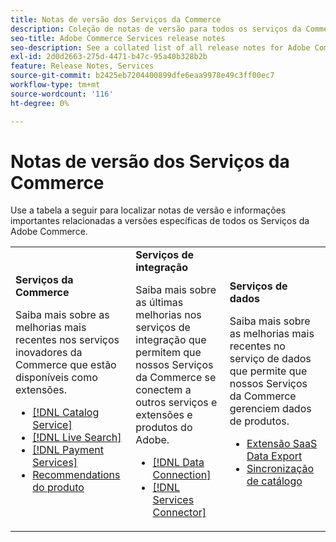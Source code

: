 ```yaml
---
title: Notas de versão dos Serviços da Commerce
description: Coleção de notas de versão para todos os serviços da Commerce
seo-title: Adobe Commerce Services release notes
seo-description: See a collated list of all release notes for Adobe Commerce Services and related data and integration services.
exl-id: 2d0d2663-275d-4471-b47c-95a40b328b2b
feature: Release Notes, Services
source-git-commit: b2425eb7204400899dfe6eaa9978e49c3ff00ec7
workflow-type: tm+mt
source-wordcount: '116'
ht-degree: 0%

---
```


# Notas de versão dos Serviços da Commerce

Use a tabela a seguir para localizar notas de versão e informações importantes relacionadas a versões específicas de todos os Serviços da Adobe Commerce.

<table>
  <tbody>
    <tr>
      <td><strong>Serviços da Commerce</strong>
        <p>Saiba mais sobre as melhorias mais recentes nos serviços inovadores da Commerce que estão disponíveis como extensões.</p>
          <ul>
            <li><a href="https://experienceleague.adobe.com/docs/commerce-merchant-services/catalog-service/release-notes.html">[!DNL Catalog Service]</a></li>
            <li><a href="https://experienceleague.adobe.com/docs/commerce-merchant-services/live-search/release-notes.html">[!DNL Live Search]</a></li>
            <li><a href="https://experienceleague.adobe.com/docs/commerce-merchant-services/payment-services/release-notes.html">[!DNL Payment Services]</a></li>
            <li><a href="https://experienceleague.adobe.com/docs/commerce-merchant-services/product-recommendations/release-notes.html">Recommendations do produto</a></li>
          </ul>
        </td>
      <td><strong>Serviços de integração</strong>
        <p>Saiba mais sobre as últimas melhorias nos serviços de integração que permitem que nossos Serviços da Commerce se conectem a outros serviços e extensões e produtos do Adobe.</p>
          <ul>
            <li><a href="https://experienceleague.adobe.com/docs/commerce-merchant-services/data-connection/release-notes.html">[!DNL Data Connection]</a></li>
            <li><a href="https://experienceleague.adobe.com/docs/commerce-merchant-services/user-guides/saas.html">[!DNL Services Connector]</a></li>
          </ul>
      </td>
      <td><strong>Serviços de dados</strong>
        <p>Saiba mais sobre as melhorias mais recentes no serviço de dados que permite que nossos Serviços da Commerce gerenciem dados de produtos.</p>
          <ul>
           <li><a href="https://experienceleague.adobe.com/en/docs/commerce-merchant-services/saas-data-export/release-notes">Extensão SaaS Data Export</a></li>
            <li><a href="https://experienceleague.adobe.com/docs/commerce-merchant-services/user-guides/data-services/catalog-sync.html">Sincronização de catálogo</a></li>
          </ul>
      </td>
    </tr>
  </tbody>
</table>

